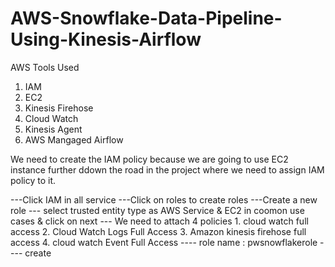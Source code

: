 # AWS-Snowflake-Data-Pipeline-Using-Kinesis-Airflow

AWS Tools Used 
1. IAM
2. EC2
3. Kinesis Firehose
4. Cloud Watch
5. Kinesis Agent
6. AWS Mangaged Airflow

We need to create the IAM policy because we are going to use EC2 instance further ddown the road in the project where we need to assign IAM policy to it.

---Click IAM in all service
---Click on roles to create roles
---Create a new role
--- select trusted entity type as AWS Service & EC2 in coomon use cases & click on next
--- We need to attach 4 policies 
    1. cloud watch full access
    2. Cloud Watch Logs Full Access
    3. Amazon kinesis firehose full access
    4. cloud watch Event Full Access
---- role name : pwsnowflakerole
---- create
